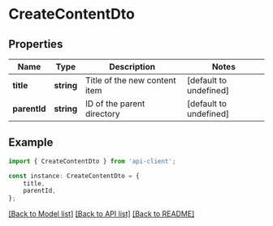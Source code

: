 # CreateContentDto


## Properties

Name | Type | Description | Notes
------------ | ------------- | ------------- | -------------
**title** | **string** | Title of the new content item | [default to undefined]
**parentId** | **string** | ID of the parent directory | [default to undefined]

## Example

```typescript
import { CreateContentDto } from 'api-client';

const instance: CreateContentDto = {
    title,
    parentId,
};
```

[[Back to Model list]](../README.md#documentation-for-models) [[Back to API list]](../README.md#documentation-for-api-endpoints) [[Back to README]](../README.md)
